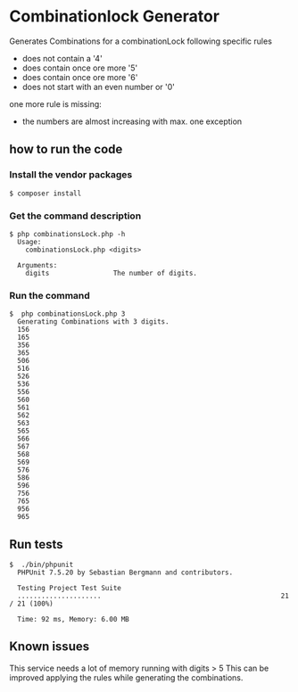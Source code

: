 # Combinationlock Generator

Generates Combinations for a combinationLock following specific rules

* does not contain a '4'
* does contain once ore more '5'
* does contain once ore more '6'
* does not start with an even number or '0'

one more rule is missing:

* the numbers are almost increasing with max. one exception

## how to run the code

### Install the vendor packages
```
$ composer install
```

### Get the command description
```
$ php combinationsLock.php -h
  Usage:
    combinationsLock.php <digits>
  
  Arguments:
    digits                The number of digits.
```

### Run the command
```
$  php combinationsLock.php 3 
  Generating Combinations with 3 digits.
  156
  165
  356
  365
  506
  516
  526
  536
  556
  560
  561
  562
  563
  565
  566
  567
  568
  569
  576
  586
  596
  756
  765
  956
  965
```
 
## Run tests

```
$  ./bin/phpunit               
  PHPUnit 7.5.20 by Sebastian Bergmann and contributors.
  
  Testing Project Test Suite
  .....................                                             21 / 21 (100%)
  
  Time: 92 ms, Memory: 6.00 MB
```

## Known issues

This service needs a lot of memory running with digits > 5
This can be improved applying the rules while generating the combinations.


